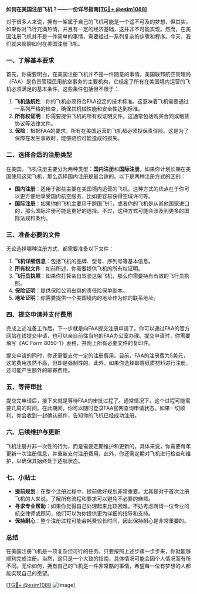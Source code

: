**如何在美国注册飞机？——一份详尽指南[[TG💪+ @esim1088](https://t.me/s/esim1088)]**

对于很多人来说，拥有一架属于自己的飞机可能是一个遥不可及的梦想，但其实，如果你对飞行充满热情，并且有一定的经济基础，这并非不可能实现。然而，在美国注册飞机并不是一件简单的事情，需要经过一系列复杂的步骤和程序。今天，我们就来聊聊如何在美国注册飞机。

### 一、了解基本要求

首先，你需要明白，在美国注册飞机并不是一件随意的事情。美国联邦航空管理局（FAA）是负责管理民用航空事务的主要机构，它规定了所有在美国境内运营的飞机必须满足的基本条件。这些条件包括但不限于：

1. **飞机适航性**：你的飞机必须符合FAA设定的技术标准。这意味着飞机需要通过一系列严格的检查，确保其机械性能和安全性达到标准。
2. **所有权证明**：你需要提供飞机的所有权证明文件。这通常包括购买合同或租赁协议等法律文件。
3. **保险**：根据FAA的要求，所有在美国运营的飞机都必须投保责任险。这是为了保障在发生事故时，能够赔偿可能造成的损失。

### 二、选择合适的注册类型

在美国，飞机注册主要分为两种类型：**国内注册**和**国际注册**。如果你计划长期在美国使用这架飞机，那么选择国内注册是最合适的。以下是两种注册方式的区别：

- **国内注册**：适用于那些主要在美国境内运营的飞机。这种方式的优点在于你可以更方便地享受国内航空服务，比如更容易获得空域许可等。
- **国际注册**：如果你的飞机主要用于跨国飞行，或者你的飞机是从其他国家进口的，那么国际注册可能是更好的选择。不过，这种方式可能会涉及到更多的国际法规和条约。

### 三、准备必要的文件

无论选择哪种注册方式，都需要准备以下文件：

1. **飞机详细信息**：包括飞机的品牌、型号、序列号等基本信息。
2. **所有权文件**：如前所述，你需要提供飞机的所有权证明。
3. **飞行员执照**：如果你打算亲自驾驶这架飞机，那么你需要持有有效的飞行员执照。
4. **保险证明**：提供保险公司出具的责任险保单副本。
5. **地址证明**：你需要提供一个美国境内的地址作为你的联系地址。

### 四、提交申请并支付费用

完成上述准备工作后，下一步就是向FAA提交注册申请了。你可以通过FAA的官方网站在线提交申请，也可以亲自前往当地的FAA办公室办理。提交申请时，你需要填写《AC Form 8050-1》表格，并附上所有必要文件的复印件。

提交申请的同时，你还需要支付一定的注册费用。目前，FAA的注册费为5美元，这笔费用虽然不高，但却是强制性的。此外，如果你选择邮寄纸质材料进行注册，还可能产生额外的邮寄费用。

### 五、等待审批

提交完申请后，接下来就是等待FAA的审批过程了。通常情况下，这个过程可能需要几周的时间。在此期间，你可以随时登录FAA官网查询申请状态。如果一切顺利，你会收到一封确认邮件，告知你的飞机已经成功注册。

### 六、后续维护与更新

飞机注册并非一次性的行为，而是需要定期维护和更新的。具体来说，你需要每年更新一次注册信息，并重新支付注册费用。此外，你还需定期对飞机进行检查和维护，以确保其始终处于适航状态。

### 七、小贴士

- **提前规划**：在整个注册过程中，提前做好规划非常重要。尤其是对于首次注册飞机的人来说，了解所有流程和要求可以避免不必要的麻烦。
- **寻求专业帮助**：如果你觉得自己处理起来比较困难，不妨考虑聘请一位专业的航空律师或顾问，他们可以为你提供更为详细的指导和支持。
- **保持耐心**：整个注册过程可能会耗费较长时间，因此保持耐心是非常重要的。

### 总结

在美国注册飞机是一项复杂但可行的任务。只要按照上述步骤一步步来，你就能够顺利完成注册。当然，这只是一个大致的指南，具体情况可能会因个人情况而有所不同。无论如何，拥有自己的飞机是一件非常酷的事情，希望每一位有梦想的人都能实现自己的愿望。

[[TG💪+ @esim1088](https://t.me/s/esim1088) ![Image](https://i.postimg.cc/4NQfJmqS/Snipaste-2025-05-13-00-14-12.png)]